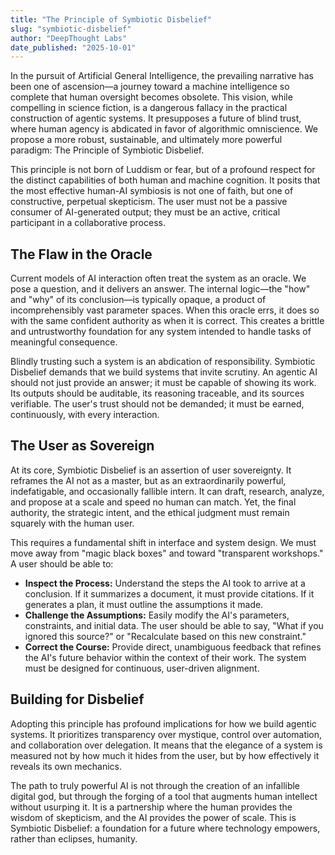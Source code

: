 ```yaml
---
title: "The Principle of Symbiotic Disbelief"
slug: "symbiotic-disbelief"
author: "DeepThought Labs"
date_published: "2025-10-01"
---
```

In the pursuit of Artificial General Intelligence, the prevailing narrative has been one of ascension—a journey toward a machine intelligence so complete that human oversight becomes obsolete. This vision, while compelling in science fiction, is a dangerous fallacy in the practical construction of agentic systems. It presupposes a future of blind trust, where human agency is abdicated in favor of algorithmic omniscience. We propose a more robust, sustainable, and ultimately more powerful paradigm: The Principle of Symbiotic Disbelief.

This principle is not born of Luddism or fear, but of a profound respect for the distinct capabilities of both human and machine cognition. It posits that the most effective human-AI symbiosis is not one of faith, but one of constructive, perpetual skepticism. The user must not be a passive consumer of AI-generated output; they must be an active, critical participant in a collaborative process.

## The Flaw in the Oracle

Current models of AI interaction often treat the system as an oracle. We pose a question, and it delivers an answer. The internal logic—the "how" and "why" of its conclusion—is typically opaque, a product of incomprehensibly vast parameter spaces. When this oracle errs, it does so with the same confident authority as when it is correct. This creates a brittle and untrustworthy foundation for any system intended to handle tasks of meaningful consequence.

Blindly trusting such a system is an abdication of responsibility. Symbiotic Disbelief demands that we build systems that invite scrutiny. An agentic AI should not just provide an answer; it must be capable of showing its work. Its outputs should be auditable, its reasoning traceable, and its sources verifiable. The user's trust should not be demanded; it must be earned, continuously, with every interaction.

## The User as Sovereign

At its core, Symbiotic Disbelief is an assertion of user sovereignty. It reframes the AI not as a master, but as an extraordinarily powerful, indefatigable, and occasionally fallible intern. It can draft, research, analyze, and propose at a scale and speed no human can match. Yet, the final authority, the strategic intent, and the ethical judgment must remain squarely with the human user.

This requires a fundamental shift in interface and system design. We must move away from "magic black boxes" and toward "transparent workshops." A user should be able to:

*   **Inspect the Process:** Understand the steps the AI took to arrive at a conclusion. If it summarizes a document, it must provide citations. If it generates a plan, it must outline the assumptions it made.
*   **Challenge the Assumptions:** Easily modify the AI's parameters, constraints, and initial data. The user should be able to say, "What if you ignored this source?" or "Recalculate based on this new constraint."
*   **Correct the Course:** Provide direct, unambiguous feedback that refines the AI's future behavior within the context of their work. The system must be designed for continuous, user-driven alignment.

## Building for Disbelief

Adopting this principle has profound implications for how we build agentic systems. It prioritizes transparency over mystique, control over automation, and collaboration over delegation. It means that the elegance of a system is measured not by how much it hides from the user, but by how effectively it reveals its own mechanics.

The path to truly powerful AI is not through the creation of an infallible digital god, but through the forging of a tool that augments human intellect without usurping it. It is a partnership where the human provides the wisdom of skepticism, and the AI provides the power of scale. This is Symbiotic Disbelief: a foundation for a future where technology empowers, rather than eclipses, humanity.
